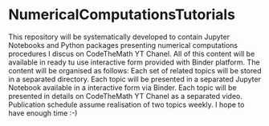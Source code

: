 # NumericalComputationsTutorials
This repository will be systematically developed to contain Jupyter Notebooks and Python packages presenting numerical computations procedures I discus on CodeTheMath YT Chanel. All of this content will be available in ready tu use interactive form provided with Binder platform. The content will be organised as follows: Each set of related topics will be stored in a separated directory. Each topic will be presented in a separated Jupyter Notebook available in a interactive form via Binder. Each topic will be presented in details on CodeTheMath YT Chanel as a separated video. Publication schedule assume realisation of two topics weekly. I hope to have enough time :-) 
